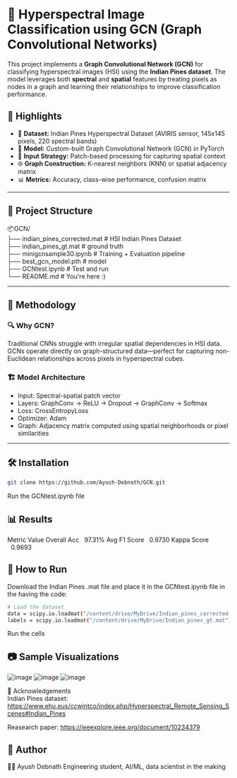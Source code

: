 # 🌈 Hyperspectral Image Classification using GCN (Graph Convolutional Networks)

This project implements a **Graph Convolutional Network (GCN)** for classifying hyperspectral images (HSI) using the **Indian Pines dataset**. The model leverages both **spectral** and **spatial** features by treating pixels as nodes in a graph and learning their relationships to improve classification performance.

## 🚀 Highlights

- 📡 **Dataset:** Indian Pines Hyperspectral Dataset (AVIRIS sensor, 145x145 pixels, 220 spectral bands)
- 🧠 **Model:** Custom-built Graph Convolutional Network (GCN) in PyTorch
- 🧱 **Input Strategy:** Patch-based processing for capturing spatial context
- 🌐 **Graph Construction:** K-nearest neighbors (KNN) or spatial adjacency matrix
- 📊 **Metrics:** Accuracy, class-wise performance, confusion matrix

---

## 📁 Project Structure

📦GCN/<br>
├── indian_pines_corrected.mat # HSI Indian Pines Dataset<br>
├── indian_pines_gt.mat # ground truth<br>
├── minigcnsample30.ipynb # Training + Evaluation pipeline <br>
├── best_gcn_model.pth # model<br>
├── GCNtest.ipynb # Test and run<br>
└── README.md # You're here :)<br>


---

## 🧠 Methodology

### 🔍 Why GCN?
Traditional CNNs struggle with irregular spatial dependencies in HSI data. GCNs operate directly on graph-structured data—perfect for capturing non-Euclidean relationships across pixels in hyperspectral cubes.

### 🏗️ Model Architecture
- Input: Spectral-spatial patch vector
- Layers: GraphConv → ReLU → Dropout → GraphConv → Softmax
- Loss: CrossEntropyLoss
- Optimizer: Adam
- Graph: Adjacency matrix computed using spatial neighborhoods or pixel similarities

---

## 🛠️ Installation

```bash
git clone https://github.com/Ayush-Debnath/GCN.git
```
Run the GCNtest.ipynb file

## 📊 Results
Metric	Value
Overall Acc	&nbsp;&nbsp;97.31%
Avg F1 Score	&nbsp;&nbsp;0.9730
Kappa Score	&nbsp;&nbsp;0.9693

## 🧪 How to Run
Download the Indian Pines .mat file and place it in the GCNtest.ipynb file in the  having the code:
```bash
# Load the dataset
data = scipy.io.loadmat("/content/drive/MyDrive/Indian_pines_corrected.mat")['indian_pines_corrected']
labels = scipy.io.loadmat("/content/drive/MyDrive/Indian_pines_gt.mat")['indian_pines_gt']
```
Run the cells

## 📷 Sample Visualizations
![image](https://github.com/user-attachments/assets/b05cc551-2e5a-47b3-ad05-a07f2f6d6129)
![image](https://github.com/user-attachments/assets/e1785a65-04ee-4814-97e9-7842cc1f1987)
![image](https://github.com/user-attachments/assets/a6b107a7-3542-4505-9d24-838cfba0ccc3)

🤝 Acknowledgements<br>
Indian Pines dataset: https://www.ehu.eus/ccwintco/index.php/Hyperspectral_Remote_Sensing_Scenes#Indian_Pines

Reasearch paper: https://ieeexplore.ieee.org/document/10234379


## 🧠 Author
👨‍💻 Ayush Debnath
Engineering student, AI/ML, data scientist in the making

